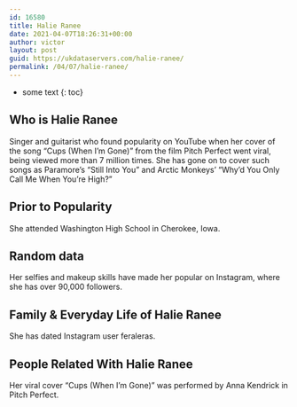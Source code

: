 ```yaml
---
id: 16580
title: Halie Ranee
date: 2021-04-07T18:26:31+00:00
author: victor
layout: post
guid: https://ukdataservers.com/halie-ranee/
permalink: /04/07/halie-ranee/
---
```


* some text
{: toc}


## Who is Halie Ranee



Singer and guitarist who found popularity on YouTube when her cover of the song &#8220;Cups (When I&#8217;m Gone)&#8221; from the film Pitch Perfect went viral, being viewed more than 7 million times. She has gone on to cover such songs as Paramore&#8217;s &#8220;Still Into You&#8221; and Arctic Monkeys&#8217; &#8220;Why&#8217;d You Only Call Me When You&#8217;re High?&#8221;

                
                
                
## Prior to Popularity



She attended Washington High School in Cherokee, Iowa.

                
                
                
## Random data



Her selfies and makeup skills have made her popular on Instagram, where she has over 90,000 followers. 

                
                
                
## Family & Everyday Life of Halie Ranee



She has dated Instagram user feraleras.

                
                
                
## People Related With Halie Ranee



Her viral cover &#8220;Cups (When I&#8217;m Gone)&#8221; was performed by Anna Kendrick in Pitch Perfect.

                
              
            
          
          
          